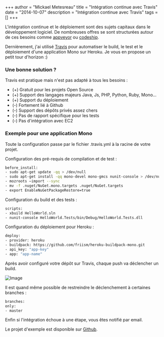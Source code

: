 +++
author = "Mickael Metesreau"
title = "Intégration continue avec Travis"
date = "2014-10-07"
description = "Intégration continue avec Travis"
tags = []
+++

L'intégration continue et le déploiement sont des sujets capitaux dans le développement logiciel. De nombreuses offres se sont structurées autour de ces besoins comme [appveyor](http://www.appveyor.com/) ou [codeship](https://codeship.io).

Dernièrement, j'ai utilisé [Travis](https://travis-ci.org) pour automatiser le build, le test et le déploiement d'une application Mono sur Heroku. Je vous en propose un petit tour d'horizon :)

### Une bonne solution ?

Travis est pratique mais n'est pas adapté à tous les besoins :

- (+) Gratuit pour les projets Open Source
- (+) Support des langages majeurs Java, Js, PHP, Python, Ruby, Mono...
- (+) Support du déploiement
- (-) Fortement lié à Github
- (-) Support des dépôts privés assez chers
- (-) Pas de rapport spécifique pour les tests
- (-) Pas d'intégration avec EC2

### Exemple pour une application Mono

Toute la configuration passe par le fichier .travis.yml à la racine de votre projet.

Configuration des pré-requis de compilation et de test :

``` bash
before_install:
- sudo apt-get update -qq > /dev/null
- sudo apt-get install -qq mono-devel mono-gmcs nunit-console > /dev/null
- mozroots —import --sync
- mv -f .nuget/NuGet.mono.targets .nuget/NuGet.targets
- export EnableNuGetPackageRestore=true
```

Configuration du build et des tests :

``` bash
scripts:
- xbuild HelloWorld.sln
- nunit-console HelloWorld.Tests/bin/Debug/HelloWorld.Tests.dll
```

Configuration du déploiement pour Heroku :

``` bash
deploy:
- provider: heroku
- buildpack: https://github.com/friism/heroku-buildpack-mono.git
- api_key: "app-key"
- app: "app-name"
```

Après avoir configuré votre dépôt sur Travis, chaque push va déclencher un build. 

![Image](/images/posts/integration-continue-avec-travis/image1-1.png)

Il est quand même possible de restreindre le déclenchement à certaines branches :

``` bash
branches:
only:
- master
```

Enfin si l'intégration échoue à une étape, vous êtes notifié par email.

Le projet d'exemple est disponible sur [Github](https://github.com/mmetesreau/nancyfx-travisci-heroku).
